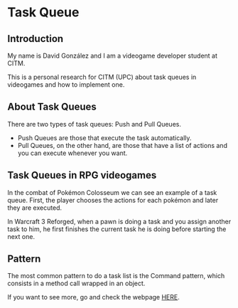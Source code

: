 # Task Queue

## Introduction
My name is David González and I am a videogame developer student at CITM.

This is a personal research for CITM (UPC) about task queues in videogames and how to implement one.


## About Task Queues
There are two types of task queues: Push and Pull Queues.
- Push Queues are those that execute the task automatically.
- Pull Queues, on the other hand, are those that have a list of actions and you can execute whenever you want.

## Task Queues in RPG videogames
In the combat of Pokémon Colosseum we can see an example of a task queue. First, the player chooses the actions for each pokémon and later they are executed.

In Warcraft 3 Reforged, when a pawn is doing a task and you assign another task to him, he first finishes the current task he is doing before starting the next one.

## Pattern
The most common pattern to do a task list is the Command pattern, which consists in a method call wrapped in an object.

If you want to see more, go and check the webpage [HERE](magix7.github.io/task-queue/).
